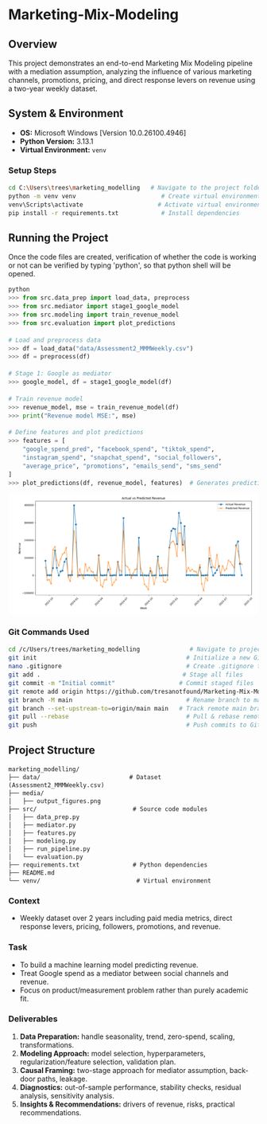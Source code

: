 # Marketing-Mix-Modeling

## Overview
This project demonstrates an end-to-end Marketing Mix Modeling pipeline with a mediation assumption, analyzing the influence of various marketing channels, promotions, pricing, and direct response levers on revenue using a two-year weekly dataset.

## System & Environment
- **OS:** Microsoft Windows [Version 10.0.26100.4946]
- **Python Version:** 3.13.1
- **Virtual Environment:** `venv`

### Setup Steps
```bash
cd C:\Users\trees\marketing_modelling   # Navigate to the project folder
python -m venv venv                        # Create virtual environment
venv\Scripts\activate                     # Activate virtual environment
pip install -r requirements.txt            # Install dependencies
```
## Running the Project
Once the code files are created, verification of whether the code is working or not can be verified by typing 'python', so that python shell will be opened. 
```python
python
>>> from src.data_prep import load_data, preprocess
>>> from src.mediator import stage1_google_model
>>> from src.modeling import train_revenue_model
>>> from src.evaluation import plot_predictions

# Load and preprocess data
>>> df = load_data("data/Assessment2_MMMWeekly.csv")
>>> df = preprocess(df)

# Stage 1: Google as mediator
>>> google_model, df = stage1_google_model(df)

# Train revenue model
>>> revenue_model, mse = train_revenue_model(df)
>>> print("Revenue model MSE:", mse)

# Define features and plot predictions
>>> features = [
    "google_spend_pred", "facebook_spend", "tiktok_spend",
    "instagram_spend", "snapchat_spend", "social_followers",
    "average_price", "promotions", "emails_send", "sms_send"
]
>>> plot_predictions(df, revenue_model, features)  # Generates prediction plot in the PNG format
```
![Revenue Predictions](media/OutputFigures.png)

### Git Commands Used
```bash
cd /c/Users/trees/marketing_modelling              # Navigate to project folder
git init                                          # Initialize a new Git repository
nano .gitignore                                   # Create .gitignore to exclude unnecessary files
git add .                                        # Stage all files
git commit -m "Initial commit"                  # Commit staged files
git remote add origin https://github.com/tresanotfound/Marketing-Mix-Modeling.git  # Link to GitHub repo
git branch -M main                                # Rename branch to main
git branch --set-upstream-to=origin/main main   # Track remote main branch
git pull --rebase                                 # Pull & rebase remote changes
git push                                          # Push commits to GitHub
```

## Project Structure
```
marketing_modelling/
├── data/                         # Dataset (Assessment2_MMMWeekly.csv)
├── media/
│   ├── output_figures.png
├── src/                           # Source code modules
│   ├── data_prep.py               
│   ├── mediator.py               
│   ├── features.py
│   ├── modeling.py                
│   ├── run_pipeline.py
│   └── evaluation.py             
├── requirements.txt               # Python dependencies
├── README.md
└── venv/                           # Virtual environment
```

### Context
- Weekly dataset over 2 years including paid media metrics, direct response levers, pricing, followers, promotions, and revenue.

### Task
- To build a machine learning model predicting revenue.
- Treat Google spend as a mediator between social channels and revenue.
- Focus on product/measurement problem rather than purely academic fit.

### Deliverables
1. **Data Preparation:** handle seasonality, trend, zero-spend, scaling, transformations.
2. **Modeling Approach:** model selection, hyperparameters, regularization/feature selection, validation plan.
3. **Causal Framing:** two-stage approach for mediator assumption, back-door paths, leakage.
4. **Diagnostics:** out-of-sample performance, stability checks, residual analysis, sensitivity analysis.
5. **Insights & Recommendations:** drivers of revenue, risks, practical recommendations.


